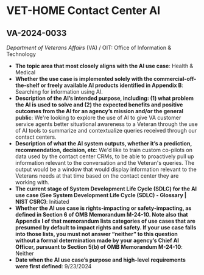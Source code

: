 # VET-HOME Contact Center AI
## VA-2024-0033
_Department of Veterans Affairs_ (VA) / OIT: Office of Information & Technology


+ **The topic area that most closely aligns with the AI use case**: Health & Medical
+ **Whether the use case is implemented solely with the commercial-off-the-shelf or freely available AI products identified in Appendix B**: Searching for information using AI.
+ **Description of the AI’s intended purpose, including: (1) what problem the AI is used to solve and (2) the expected benefits and positive outcomes from the AI for an agency’s mission and/or the general public**: We're looking to explore the use of AI to give VA customer service agents better situational awareness to a Veteran through the use of AI tools to summarize and contextualize queries received through our contact centers.
+ **Description of what the AI system outputs, whether it’s a prediction, recommendation, decision, etc**: We'd like to train custom co-pilots on data used by the contact center CRMs, to be able to proactively pull up information relevant to the conversation and the Veteran's queries.  The output would be a window that would display information relevant to the Veterans needs at that time based on the contact center they are working with.
+ **The current stage of System Development Life Cycle (SDLC) for the AI use case (See System Development Life Cycle (SDLC) - Glossary | NIST CSRC)**: Initiated
+ **Whether the AI use case is rights-impacting or safety-impacting, as defined in Section 6 of OMB Memorandum M-24-10. Note also that Appendix I of that memorandum lists categories of use cases that are presumed by default to impact rights and safety. If your use case falls into those lists, you must not answer “neither” to this question without a formal determination made by your agency’s Chief AI Officer, pursuant to Section 5(b) of OMB Memorandum M-24-10**: Neither
+ **Date when the AI use case’s purpose and high-level requirements were first defined**: 9/23/2024